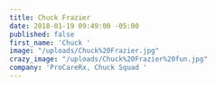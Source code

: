 ```yaml
---
title: Chuck Frazier
date: 2018-01-19 09:49:00 -05:00
published: false
first_name: 'Chuck '
image: "/uploads/Chuck%20Frazier.jpg"
crazy_image: "/uploads/Chuck%20Frazier%20fun.jpg"
company: 'ProCareRx, Chuck Squad '
---
```


